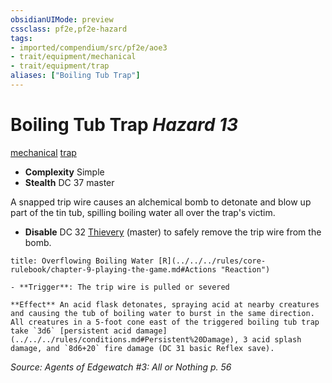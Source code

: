 ```yaml
---
obsidianUIMode: preview
cssclass: pf2e,pf2e-hazard
tags:
- imported/compendium/src/pf2e/aoe3
- trait/equipment/mechanical
- trait/equipment/trap
aliases: ["Boiling Tub Trap"]
---
```

# Boiling Tub Trap *Hazard 13*  
[mechanical](mechanical.md)  [trap](trap.md)  

- **Complexity** Simple
- **Stealth** DC 37 master  

A snapped trip wire causes an alchemical bomb to detonate and blow up part of the tin tub, spilling boiling water all over the trap's victim.

- **Disable** DC 32 [Thievery](../../skills.md#Thievery) (master) to safely remove the trip wire from the bomb.  
     
```ad-embed-ability
title: Overflowing Boiling Water [R](../../../rules/core-rulebook/chapter-9-playing-the-game.md#Actions "Reaction")

- **Trigger**: The trip wire is pulled or severed

**Effect** An acid flask detonates, spraying acid at nearby creatures and causing the tub of boiling water to burst in the same direction. All creatures in a 5-foot cone east of the triggered boiling tub trap take `3d6` [persistent acid damage](../../../rules/conditions.md#Persistent%20Damage), 3 acid splash damage, and `8d6+20` fire damage (DC 31 basic Reflex save).
```

*Source: Agents of Edgewatch #3: All or Nothing p. 56*
